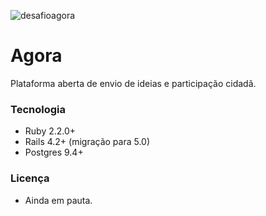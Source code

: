 ![desafioagora](https://f69aa27b9b6c6702e27b-ffbfdeddb5f7166a1729dfea28599a63.ssl.cf3.rackcdn.com/raw_26015_dd56caae49c998f7a2b7112060028aa3_banner3.png)

Agora
=====
Plataforma aberta de envio de ideias e participação cidadã.




### Tecnologia

- Ruby 2.2.0+
- Rails 4.2+ (migração para 5.0)
- Postgres 9.4+



### Licença


- Ainda em pauta.
